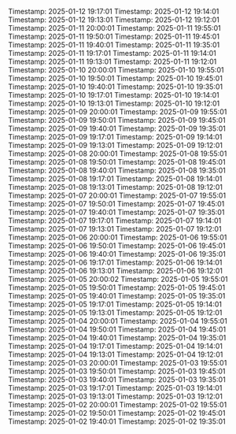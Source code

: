 Timestamp: 2025-01-12 19:17:01
Timestamp: 2025-01-12 19:14:01
Timestamp: 2025-01-12 19:13:01
Timestamp: 2025-01-12 19:12:01
Timestamp: 2025-01-11 20:00:01
Timestamp: 2025-01-11 19:55:01
Timestamp: 2025-01-11 19:50:01
Timestamp: 2025-01-11 19:45:01
Timestamp: 2025-01-11 19:40:01
Timestamp: 2025-01-11 19:35:01
Timestamp: 2025-01-11 19:17:01
Timestamp: 2025-01-11 19:14:01
Timestamp: 2025-01-11 19:13:01
Timestamp: 2025-01-11 19:12:01
Timestamp: 2025-01-10 20:00:01
Timestamp: 2025-01-10 19:55:01
Timestamp: 2025-01-10 19:50:01
Timestamp: 2025-01-10 19:45:01
Timestamp: 2025-01-10 19:40:01
Timestamp: 2025-01-10 19:35:01
Timestamp: 2025-01-10 19:17:01
Timestamp: 2025-01-10 19:14:01
Timestamp: 2025-01-10 19:13:01
Timestamp: 2025-01-10 19:12:01
Timestamp: 2025-01-09 20:00:01
Timestamp: 2025-01-09 19:55:01
Timestamp: 2025-01-09 19:50:01
Timestamp: 2025-01-09 19:45:01
Timestamp: 2025-01-09 19:40:01
Timestamp: 2025-01-09 19:35:01
Timestamp: 2025-01-09 19:17:01
Timestamp: 2025-01-09 19:14:01
Timestamp: 2025-01-09 19:13:01
Timestamp: 2025-01-09 19:12:01
Timestamp: 2025-01-08 20:00:01
Timestamp: 2025-01-08 19:55:01
Timestamp: 2025-01-08 19:50:01
Timestamp: 2025-01-08 19:45:01
Timestamp: 2025-01-08 19:40:01
Timestamp: 2025-01-08 19:35:01
Timestamp: 2025-01-08 19:17:01
Timestamp: 2025-01-08 19:14:01
Timestamp: 2025-01-08 19:13:01
Timestamp: 2025-01-08 19:12:01
Timestamp: 2025-01-07 20:00:01
Timestamp: 2025-01-07 19:55:01
Timestamp: 2025-01-07 19:50:01
Timestamp: 2025-01-07 19:45:01
Timestamp: 2025-01-07 19:40:01
Timestamp: 2025-01-07 19:35:01
Timestamp: 2025-01-07 19:17:01
Timestamp: 2025-01-07 19:14:01
Timestamp: 2025-01-07 19:13:01
Timestamp: 2025-01-07 19:12:01
Timestamp: 2025-01-06 20:00:01
Timestamp: 2025-01-06 19:55:01
Timestamp: 2025-01-06 19:50:01
Timestamp: 2025-01-06 19:45:01
Timestamp: 2025-01-06 19:40:01
Timestamp: 2025-01-06 19:35:01
Timestamp: 2025-01-06 19:17:01
Timestamp: 2025-01-06 19:14:01
Timestamp: 2025-01-06 19:13:01
Timestamp: 2025-01-06 19:12:01
Timestamp: 2025-01-05 20:00:02
Timestamp: 2025-01-05 19:55:01
Timestamp: 2025-01-05 19:50:01
Timestamp: 2025-01-05 19:45:01
Timestamp: 2025-01-05 19:40:01
Timestamp: 2025-01-05 19:35:01
Timestamp: 2025-01-05 19:17:01
Timestamp: 2025-01-05 19:14:01
Timestamp: 2025-01-05 19:13:01
Timestamp: 2025-01-05 19:12:01
Timestamp: 2025-01-04 20:00:01
Timestamp: 2025-01-04 19:55:01
Timestamp: 2025-01-04 19:50:01
Timestamp: 2025-01-04 19:45:01
Timestamp: 2025-01-04 19:40:01
Timestamp: 2025-01-04 19:35:01
Timestamp: 2025-01-04 19:17:01
Timestamp: 2025-01-04 19:14:01
Timestamp: 2025-01-04 19:13:01
Timestamp: 2025-01-04 19:12:01
Timestamp: 2025-01-03 20:00:01
Timestamp: 2025-01-03 19:55:01
Timestamp: 2025-01-03 19:50:01
Timestamp: 2025-01-03 19:45:01
Timestamp: 2025-01-03 19:40:01
Timestamp: 2025-01-03 19:35:01
Timestamp: 2025-01-03 19:17:01
Timestamp: 2025-01-03 19:14:01
Timestamp: 2025-01-03 19:13:01
Timestamp: 2025-01-03 19:12:01
Timestamp: 2025-01-02 20:00:01
Timestamp: 2025-01-02 19:55:01
Timestamp: 2025-01-02 19:50:01
Timestamp: 2025-01-02 19:45:01
Timestamp: 2025-01-02 19:40:01
Timestamp: 2025-01-02 19:35:01
